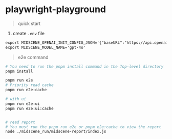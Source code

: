 # playwright-playground

> quick start

1. create `.env` file

```md
export MIDSCENE_OPENAI_INIT_CONFIG_JSON='{"baseURL":"https://api.openai.com/v1/chat/completions","apiKey":"your-api-key"}'
export MIDSCENE_MODEL_NAME='gpt-4o'
```

> e2e command


```bash
# You need to run the pnpm install command in the Top-level directory
pnpm install 

pnpm run e2e
# Priority read cache
pnpm run e2e:cache

# with ui
pnpm run e2e:ui
pnpm run e2e:ui:cache


# read report
# You must run the pnpm run e2e or pnpm e2e:cache to view the report
node ./midscene_run/midscene-report/index.js
```
